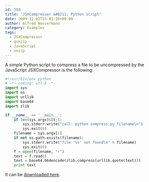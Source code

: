 ```yaml
---
id: 388
title: 'JSXCompressor &#8211; Python script'
date: 2009-12-02T15:41:10+00:00
author: Alfred Wassermann
category: Examples
tags:
  - JSXCompressor
  - gunzip
  - JavaScript
  - unzip
---
```

A simple Python script to compress a file to be uncompressed by the JavaScript JSXCompressor is the following:

```python
#!/usr/bin/env python
# -*- coding: utf-8 -*-
import sys
import os
import urllib
import base64
import zlib

if __name__ == '__main__':
    if len(sys.argv)&lt;1:
        sys.stderr.write("call: python compress.py filename\n")
        sys.exit(0) 
    filename = sys.argv[1]
    if not os.path.exists(filename):
        sys.stderr.write("file '%s' not found\n" % filename)
        sys.exit(0) 
    f = open(filename, "r")
    text = f.read()
    text = base64.b64encode(zlib.compress(urllib.quote(text)))
    print text
```

It can be [downloaded here](http://jsxgraph.uni-bayreuth.de/distrib/compress.py).